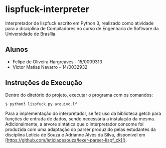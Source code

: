 # lispfuck-interpreter

Interpretador de lispfuck escrito em Python 3, realizado como atividade para a disciplina de Compiladores no curso de Engenharia de Software da Universidade de Brasília.

## Alunos

* Felipe de Oliveira Hargreaves - 15/0009313
* Victor Matias Navarro - 14/0032932
## Instruções de Execução

Dentro do diretório do projeto, executar o programa com os comandos:

    $ python3 lispfuck.py arquivo.lf


Para a implementação do interpretador, se fez uso da biblioteca getch para funções de entrada de dados, sendo necessária a instalação da mesma.
Adicionalmente, a árvore sintática que o interpretador consome foi produzida com uma adaptação do parser produzido pelas estudantes da disciplina Letícia de Souza e Adrianne Alves da Silva, 
disponível em [https://github.com/leticiadesouza/lexer-parser-lispf_ck]().
